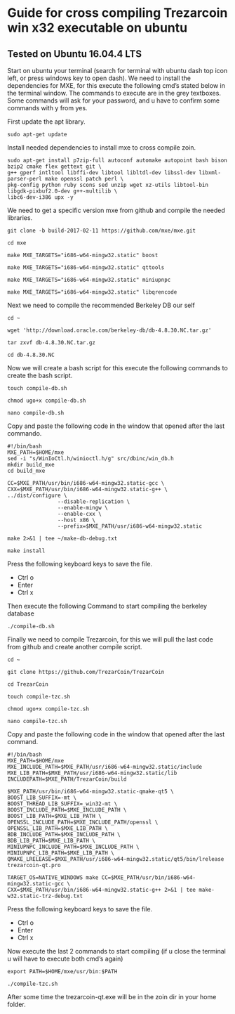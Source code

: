 # Guide for cross compiling Trezarcoin win x32 executable on ubuntu #
## Tested on Ubuntu 16.04.4 LTS ##

Start on ubuntu your terminal (search for terminal with ubuntu dash top icon left, or press windows key to open dash).
We need to install the dependencies for MXE, for this execute the following cmd’s stated below in the terminal window. 
The commands to execute are in the grey textboxes. 
Some commands will ask for your password, and u have to confirm some commands with y from yes. 

First update the apt library.

```
sudo apt-get update
```

Install needed dependencies to install mxe to cross compile zoin.

```
sudo apt-get install p7zip-full autoconf automake autopoint bash bison bzip2 cmake flex gettext git \
g++ gperf intltool libffi-dev libtool libltdl-dev libssl-dev libxml-parser-perl make openssl patch perl \
pkg-config python ruby scons sed unzip wget xz-utils libtool-bin libgdk-pixbuf2.0-dev g++-multilib \
libc6-dev-i386 upx -y
```

We need to get a specific version mxe from github and compile the needed libraries.

```
git clone -b build-2017-02-11 https://github.com/mxe/mxe.git
```
```
cd mxe
```
```
make MXE_TARGETS="i686-w64-mingw32.static" boost
```
```
make MXE_TARGETS="i686-w64-mingw32.static" qttools
```
```
make MXE_TARGETS="i686-w64-mingw32.static" miniupnpc
```
```
make MXE_TARGETS="i686-w64-mingw32.static" libqrencode
```

Next we need to compile the recommended Berkeley DB our self

```
cd ~
```
```
wget 'http://download.oracle.com/berkeley-db/db-4.8.30.NC.tar.gz'
```
```
tar zxvf db-4.8.30.NC.tar.gz
```
```
cd db-4.8.30.NC
```

Now we will create a bash script for this  execute the following commands to create the bash script.

```
touch compile-db.sh
```
```
chmod ugo+x compile-db.sh
```
```
nano compile-db.sh
```

Copy and paste the following code in the window that opened after the last commando.

```
#!/bin/bash
MXE_PATH=$HOME/mxe
sed -i "s/WinIoCtl.h/winioctl.h/g" src/dbinc/win_db.h
mkdir build_mxe
cd build_mxe
 
CC=$MXE_PATH/usr/bin/i686-w64-mingw32.static-gcc \
CXX=$MXE_PATH/usr/bin/i686-w64-mingw32.static-g++ \
../dist/configure \
                --disable-replication \
                --enable-mingw \
                --enable-cxx \
                --host x86 \
                --prefix=$MXE_PATH/usr/i686-w64-mingw32.static

make 2>&1 | tee ~/make-db-debug.txt 

make install
```

Press the following keyboard keys to save the file.
*	Ctrl o
*	Enter
*	Ctrl x

Then execute the following Command to start compiling the berkeley database 

```
./compile-db.sh
```

Finally we need to compile Trezarcoin, for this we will pull the last code from github and create another compile script.

```
cd ~
```
```
git clone https://github.com/TrezarCoin/TrezarCoin
```
```
cd TrezarCoin
```
```
touch compile-tzc.sh
```
```
chmod ugo+x compile-tzc.sh
```
```
nano compile-tzc.sh
```

Copy and paste the following code in the window that opened after the last command.

```
#!/bin/bash 
MXE_PATH=$HOME/mxe
MXE_INCLUDE_PATH=$MXE_PATH/usr/i686-w64-mingw32.static/include 
MXE_LIB_PATH=$MXE_PATH/usr/i686-w64-mingw32.static/lib 
INCLUDEPATH=$MXE_PATH/TrezarCoin/build   

$MXE_PATH/usr/bin/i686-w64-mingw32.static-qmake-qt5 \
BOOST_LIB_SUFFIX=-mt \
BOOST_THREAD_LIB_SUFFIX=_win32-mt \
BOOST_INCLUDE_PATH=$MXE_INCLUDE_PATH \
BOOST_LIB_PATH=$MXE_LIB_PATH \
OPENSSL_INCLUDE_PATH=$MXE_INCLUDE_PATH/openssl \
OPENSSL_LIB_PATH=$MXE_LIB_PATH \
BDB_INCLUDE_PATH=$MXE_INCLUDE_PATH \
BDB_LIB_PATH=$MXE_LIB_PATH \
MINIUPNPC_INCLUDE_PATH=$MXE_INCLUDE_PATH \
MINIUPNPC_LIB_PATH=$MXE_LIB_PATH \
QMAKE_LRELEASE=$MXE_PATH/usr/i686-w64-mingw32.static/qt5/bin/lrelease trezarcoin-qt.pro

TARGET_OS=NATIVE_WINDOWS make CC=$MXE_PATH/usr/bin/i686-w64-mingw32.static-gcc \
CXX=$MXE_PATH/usr/bin/i686-w64-mingw32.static-g++ 2>&1 | tee make-w32.static-trz-debug.txt 
```

Press the following keyboard keys to save the file.

*	Ctrl o
*	Enter
*	Ctrl x

Now execute the last 2 commands to start compiling (if u close the terminal u will have to execute both cmd’s again)

```
export PATH=$HOME/mxe/usr/bin:$PATH
```
```
./compile-tzc.sh
```

After some time the trezarcoin-qt.exe will be in the zoin dir in your home folder.
